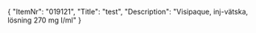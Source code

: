 {
  "ItemNr": "019121",
  "Title": "test",
  "Description": "Visipaque, inj-vätska, lösning 270 mg I/ml"
}